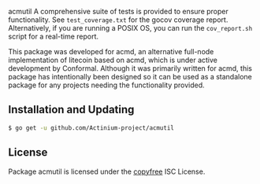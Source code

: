 acmutil
A comprehensive suite of tests is provided to ensure proper functionality.  See
`test_coverage.txt` for the gocov coverage report.  Alternatively, if you are
running a POSIX OS, you can run the `cov_report.sh` script for a real-time
report.

This package was developed for acmd, an alternative full-node implementation of
litecoin based on acmd, which is under active development by Conformal.
Although it was primarily written for acmd, this package has intentionally been
designed so it can be used as a standalone package for any projects needing the
functionality provided.

## Installation and Updating

```bash
$ go get -u github.com/Actinium-project/acmutil
```

## License

Package acmutil is licensed under the [copyfree](http://copyfree.org) ISC
License.
